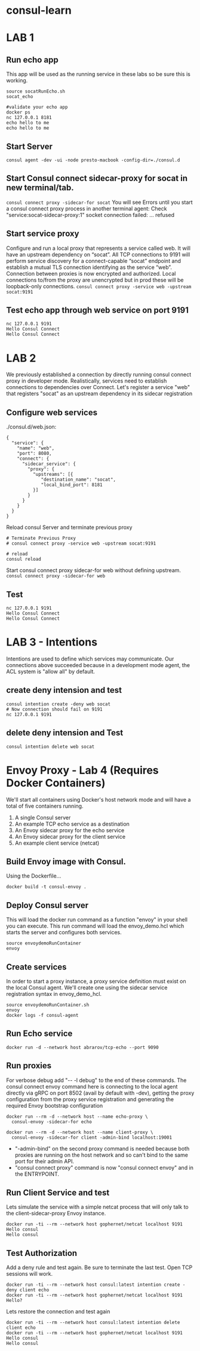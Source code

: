 # consul-learn

# LAB 1

## Run echo app
This app will be used as the running service in these labs so be sure this is working.
```
source socatRunEcho.sh
socat_echo

#validate your echo app
docker ps
nc 127.0.0.1 8181
echo hello to me
echo hello to me
```

## Start Server

`consul agent -dev -ui -node presto-macbook -config-dir=./consul.d`

## Start Consul connect sidecar-proxy for socat in new terminal/tab.

`consul connect proxy -sidecar-for socat`
You will see Errors until you start a consul connect proxy process in another terminal
agent: Check "service:socat-sidecar-proxy:1" socket connection failed: … refused

## Start service proxy
Configure and run a local proxy that represents a service called web.  It will have an upstream dependency on “socat”.  All TCP connections to 9191 will perform service discovery for a connect-capable “socat” endpoint and establish a mutual TLS connection identifying as the service “web”.  Connection between proxies is now encrypted and authorized.  Local connections to/from the proxy are unencrypted but in prod these will be loopback-only connections.
`consul connect proxy -service web -upstream socat:9191`

## Test echo app through web service on port 9191
```
nc 127.0.0.1 9191
Hello Consul Connect
Hello Consul Connect
```

# LAB 2
We previously established a connection by directly running consul connect proxy in developer mode. Realistically, services need to establish connections to dependencies over Connect. Let's register a service "web" that registers "socat" as an upstream dependency in its sidecar registration

## Configure web services
./consul.d/web.json:
```
{
  "service": {
    "name": "web",
    "port": 8080,
    "connect": {
      "sidecar_service": {
        "proxy": {
          "upstreams": [{
             "destination_name": "socat",
             "local_bind_port": 8181
          }]
        }
      }
    }
  }
}
```

Reload consul Server and terminate previous proxy
```
# Terminate Previous Proxy
# consul connect proxy -service web -upstream socat:9191

# reload
consul reload
```

Start consul connect proxy sidecar-for web without defining upstream.
`consul connect proxy -sidecar-for web`

## Test
```
nc 127.0.0.1 9191
Hello Consul Connect
Hello Consul Connect
```

# LAB 3 - Intentions
Intentions are used to define which services may communicate. Our connections above succeeded because in a development mode agent, the ACL system is "allow all" by default.

## create deny intension and test

```
consul intention create -deny web socat
# Now connection should fail on 9191
nc 127.0.0.1 9191
```
## delete deny intension and Test
```
consul intention delete web socat
```

# Envoy Proxy - Lab 4 (Requires Docker Containers)
We'll start all containers using Docker's host network mode and will have a total of five containers running.

1. A single Consul server
2. An example TCP echo service as a destination
3. An Envoy sidecar proxy for the echo service
4. An Envoy sidecar proxy for the client service
5. An example client service (netcat)

## Build Envoy image with Consul.
Using the Dockerfile...

`docker build -t consul-envoy .`

## Deploy Consul server
This will load the docker run command as a function "envoy" in your shell you can execute.  This run command will load the envoy_demo.hcl which starts the server and configures both services.
```
source envoydemoRunContainer
envoy

```
## Create services
In order to start a proxy instance, a proxy service definition must exist on the local Consul agent. We'll create one using the sidecar service registration syntax in envoy_demo_hcl.
```
source envoydemoRunContainer.sh
envoy
docker logs -f consul-agent
```

## Run Echo service
```
docker run -d --network host abrarov/tcp-echo --port 9090
```

## Run proxies
For verbose debug add "-- -l debug" to the end of these commands.  The consul connect envoy command here is connecting to the local agent directly via gRPC on port 8502 (avail by default with -dev), getting the proxy configuration from the proxy service registration and generating the required Envoy bootstrap configuration
```
docker run --rm -d --network host --name echo-proxy \
  consul-envoy -sidecar-for echo

docker run --rm -d --network host --name client-proxy \
  consul-envoy -sidecar-for client -admin-bind localhost:19001
```

* "-admin-bind" on the second proxy command is needed because both proxies are running on the host network and so can't bind to the same port for their admin API.
* "consul connect proxy" command is now "consul connect envoy" and in the ENTRYPOINT.

## Run Client Service and test
Lets simulate the service with a simple netcat process that will only talk to the client-sidecar-proxy Envoy instance.
```
docker run -ti --rm --network host gophernet/netcat localhost 9191
Hello consul
Hello consul
```

## Test Authorization
Add a deny rule and test again.  Be sure to terminate the last test.  Open TCP sessions will work.
```
docker run -ti --rm --network host consul:latest intention create -deny client echo
docker run -ti --rm --network host gophernet/netcat localhost 9191
Hello?
```
Lets restore the connection and test again
```
docker run -ti --rm --network host consul:latest intention delete client echo
docker run -ti --rm --network host gophernet/netcat localhost 9191
Hello consul
Hello consul
```
